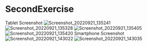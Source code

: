 # SecondExercise
Tablet Screenshot
![Screenshot_20220921_135241](https://user-images.githubusercontent.com/112643941/191504625-9402d7c9-4457-4b59-976f-d169606bdd6c.png)
![Screenshot_20220921_135328](https://user-images.githubusercontent.com/112643941/191504641-fa3aa824-a709-4de8-8686-c4e8185fd5cf.png)
![Screenshot_20220921_135405](https://user-images.githubusercontent.com/112643941/191504660-a6cbb278-d62f-46a2-817a-c351e906306c.png)
![Screenshot_20220921_135420](https://user-images.githubusercontent.com/112643941/191504686-bb7c7de0-7c9d-4dcb-a622-215a36296734.png)
Smartphone Screenshot
![Screenshot_20220921_143022](https://user-images.githubusercontent.com/112643941/191504787-6ad41804-b71b-4d67-99ac-2cee0021736e.png)
![Screenshot_20220921_143035](https://user-images.githubusercontent.com/112643941/191504804-02565fb6-4826-47a9-8d60-ffa2dd463214.png)
